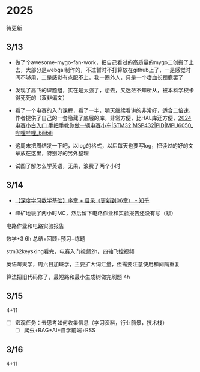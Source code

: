 # 2025

待更新

## 3/13

- 做了个awesome-mygo-fan-work，把自己看过的高质量的mygo二创搬了上去，大部分是webgal制作的，不过暂时不打算放在github上了，一是感觉时间不够用，二是感觉有点配不上，我一圈外人，只是一个嗜血长颈鹿罢了

- 发现了高飞的课题组，实在是太强了，想去，又迷茫不知所从，被本科学校卡得死死的（双非偏文）
- 看了一个电赛的入门课程，看了一半，明天继续看讲的非常好，适合二倍速，作者提供了自己的一套隐藏了底层的库，非常方便，比HAL库还方便，[2024电赛小白入门 手把手教你做一辆电赛小车|STM32|MSP432|PID|MPU6050_哔哩哔哩_bilibili](https://www.bilibili.com/video/BV1A1421671G/)

- 这周末把周结发一下吧，以log的格式，以后每天也要写log，把读过的好的文章放在这里，特别好的另外整理

- 试图了解怎么学英语，无果，浪费了两个小时

## 3/14

- [【深度学习数学基础】序章 + 目录（更新到06章） - 知乎](https://zhuanlan.zhihu.com/p/25643286963)

- 峰矿地玩了两小时MC，然后留下电路作业和实验报告还没有写（悲）

电路作业和电路实验报告

数学*3 6h 总结+回顾+预习+练题

stm32keysking看完，电赛入门视频2h，四轴飞控视频

英语每天学，周六日加班学，主要扩大词汇量，但需要注意使用和间隔重复

算法把旧代码修了，最短路和最小生成树做完刷题 4h

## 3/15

4+11

- [ ] 宏观任务：去思考如何收集信息（学习资料，行业前景，技术栈）
  - [ ] 爬虫+RAG+AI+自学前端+RSS

## 3/16

4+11

